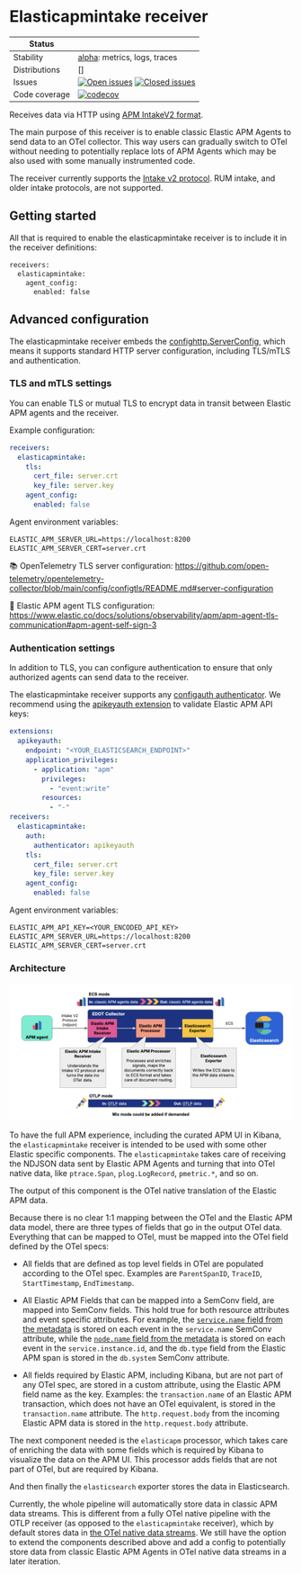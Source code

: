 # Elasticapmintake receiver

<!-- status autogenerated section -->
| Status        |           |
| ------------- |-----------|
| Stability     | [alpha]: metrics, logs, traces   |
| Distributions | [] |
| Issues        | [![Open issues](https://img.shields.io/github/issues-search/elastic/opentelemetry-collector-components?query=is%3Aissue%20is%3Aopen%20label%3Areceiver%2Felasticapmintake%20&label=open&color=orange&logo=opentelemetry)](https://github.com/elastic/opentelemetry-collector-components/issues?q=is%3Aopen+is%3Aissue+label%3Areceiver%2Felasticapmintake) [![Closed issues](https://img.shields.io/github/issues-search/elastic/opentelemetry-collector-components?query=is%3Aissue%20is%3Aclosed%20label%3Areceiver%2Felasticapmintake%20&label=closed&color=blue&logo=opentelemetry)](https://github.com/elastic/opentelemetry-collector-components/issues?q=is%3Aclosed+is%3Aissue+label%3Areceiver%2Felasticapmintake) |
| Code coverage | [![codecov](https://codecov.io/github/elastic/opentelemetry-collector-components/graph/main/badge.svg?component=receiver_elasticapmintake)](https://app.codecov.io/gh/elastic/opentelemetry-collector-components/tree/main/?components%5B0%5D=receiver_elasticapmintake&displayType=list) |

[alpha]: https://github.com/open-telemetry/opentelemetry-collector/blob/main/docs/component-stability.md#alpha
<!-- end autogenerated section -->

Receives data via HTTP using [APM IntakeV2 format](https://www.elastic.co/docs/solutions/observability/apm/elastic-apm-events-intake-api).

The main purpose of this receiver is to enable classic Elastic APM Agents to send data to an OTel collector. This way users can gradually switch to OTel without needing to potentially replace lots of APM Agents which may be also used with some manually instrumented code.

The receiver currently supports the [Intake v2 protocol](https://github.com/elastic/apm-server/tree/main/docs/spec/v2). RUM intake, and older intake protocols, are not supported.

## Getting started

All that is required to enable the elasticapmintake receiver is to include it in the receiver definitions:

```
receivers:
  elasticapmintake:
    agent_config:
      enabled: false
```

## Advanced configuration

The elasticapmintake receiver embeds the [confighttp.ServerConfig](https://github.com/open-telemetry/opentelemetry-collector/blob/main/config/confighttp/README.md), which means it supports standard HTTP server configuration, including TLS/mTLS and authentication.

### TLS and mTLS settings

You can enable TLS or mutual TLS to encrypt data in transit between Elastic APM agents and the receiver.

Example configuration:

```yaml
receivers:
  elasticapmintake:
    tls:
      cert_file: server.crt
      key_file: server.key
    agent_config:
      enabled: false
```

Agent environment variables:

```
ELASTIC_APM_SERVER_URL=https://localhost:8200
ELASTIC_APM_SERVER_CERT=server.crt
```

📚 OpenTelemetry TLS server configuration:
https://github.com/open-telemetry/opentelemetry-collector/blob/main/config/configtls/README.md#server-configuration

🔐 Elastic APM agent TLS configuration:
https://www.elastic.co/docs/solutions/observability/apm/apm-agent-tls-communication#apm-agent-self-sign-3

### Authentication settings

In addition to TLS, you can configure authentication to ensure that only authorized agents can send data to the receiver.

The elasticapmintake receiver supports any [configauth authenticator](https://github.com/open-telemetry/opentelemetry-collector/blob/main/config/configauth/README.md). We recommend using the [apikeyauth extension](https://github.com/elastic/opentelemetry-collector-components/tree/main/extension/apikeyauthextension) to validate Elastic APM API keys:

```yaml
extensions:
  apikeyauth:
    endpoint: "<YOUR_ELASTICSEARCH_ENDPOINT>"
    application_privileges:
      - application: "apm"
        privileges:
          - "event:write"
        resources:
          - "-"
receivers:
  elasticapmintake:
    auth:
      authenticator: apikeyauth
    tls:
      cert_file: server.crt
      key_file: server.key
    agent_config:
      enabled: false
```

Agent environment variables:

```
ELASTIC_APM_API_KEY=<YOUR_ENCODED_API_KEY>
ELASTIC_APM_SERVER_URL=https://localhost:8200
ELASTIC_APM_SERVER_CERT=server.crt
```

### Architecture

![Elasticapmintakereceiver Architecture](./elasticapmintakereceiver_architecture.png )

To have the full APM experience, including the curated APM UI in Kibana, the `elasticapmintake` receiver is intended to be used with some other Elastic specific components. The `elasticapmintake` takes care of receiving the NDJSON data sent by Elastic APM Agents and turning that into OTel native data, like `ptrace.Span`, `plog.LogRecord`, `pmetric.*`, and so on.

The output of this component is the OTel native translation of the Elastic APM data.

Because there is no clear 1:1 mapping between the OTel and the Elastic APM data model, there are three types of fields that go in the output OTel data. Everything that can be mapped to OTel, must be mapped into the OTel field defined by the OTel specs:

- All fields that are defined as top level fields in OTel are populated according to the OTel spec. Examples are `ParentSpanID`, `TraceID`, `StartTimestamp`, `EndTimestamp`.
- All Elastic APM Fields that can be mapped into a SemConv field, are mapped into SemConv fields. This hold true for both resource attributes and event specific attributes. For example, the [`service.name` field from the metadata](https://github.com/elastic/apm-server/blob/main/docs/spec/v2/metadata.json#L132) is stored on each event in the `service.name` SemConv attribute, while the [`node.name` field from the metadata](https://github.com/elastic/apm-server/blob/main/docs/spec/v2/metadata.json#L335) is stored on each event in the `service.instance.id`, and the `db.type` field from the Elastic APM span is stored in the `db.system` SemConv attribute.

- All fields required by Elastic APM, including Kibana, but are not part of any OTel spec, are stored in a custom attribute, using the Elastic APM field name as the key. Examples: the `transaction.name` of an Elastic APM transaction, which does not have an OTel equivalent, is stored in the `transaction.name` attribute. The `http.request.body` from the incoming Elastic APM data is stored in the `http.request.body` attribute.


The next component needed is the `elasticapm` processor, which takes care of enriching the data with some fields which is required by Kibana to visualize the data on the APM UI. This processor adds fields that are not part of OTel, but are required by Kibana.

And then finally the `elasticsearch` exporter stores the data in Elasticsearch.

Currently, the whole pipeline will automatically store data in classic APM data streams. This is different from a fully OTel native pipeline with the OTLP receiver (as opposed to the `elasticapmintake` receiver), which by default stores data in [the OTel native data streams](https://github.com/elastic/opentelemetry-dev/blob/main/docs/design-decisions/ingest/routing.md). We still have the option to extend the components described above and add a config to potentially store data from classic Elastic APM Agents in OTel native data streams in a later iteration.